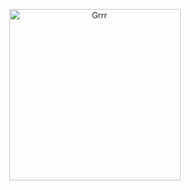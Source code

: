 


<p align="center">
<img width="300" src="https://i.pinimg.com/736x/69/98/0a/69980a3e51b2e0d064ed9d78852301a1.jpg" alt="Grrr">
</p>



